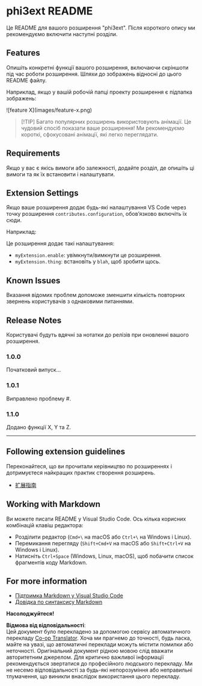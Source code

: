 <!--
CO_OP_TRANSLATOR_METADATA:
{
  "original_hash": "be0b2937160c486180ded27e4f14adeb",
  "translation_date": "2025-07-16T16:57:22+00:00",
  "source_file": "code/07.Lab/01/Apple/phi3ext/README.md",
  "language_code": "uk"
}
-->
# phi3ext README

Це README для вашого розширення "phi3ext". Після короткого опису ми рекомендуємо включити наступні розділи.

## Features

Опишіть конкретні функції вашого розширення, включаючи скріншоти під час роботи розширення. Шляхи до зображень відносні до цього README файлу.

Наприклад, якщо у вашій робочій папці проекту розширення є підпапка зображень:

\!\[feature X\]\(images/feature-x.png\)

> [!TIP] Багато популярних розширень використовують анімації. Це чудовий спосіб показати ваше розширення! Ми рекомендуємо короткі, сфокусовані анімації, які легко переглядати.

## Requirements

Якщо у вас є якісь вимоги або залежності, додайте розділ, де опишіть ці вимоги та як їх встановити і налаштувати.

## Extension Settings

Якщо ваше розширення додає будь-які налаштування VS Code через точку розширення `contributes.configuration`, обов’язково включіть їх сюди.

Наприклад:

Це розширення додає такі налаштування:

* `myExtension.enable`: увімкнути/вимкнути це розширення.
* `myExtension.thing`: встановіть у `blah`, щоб зробити щось.

## Known Issues

Вказання відомих проблем допоможе зменшити кількість повторних звернень користувачів з однаковими питаннями.

## Release Notes

Користувачі будуть вдячні за нотатки до релізів при оновленні вашого розширення.

### 1.0.0

Початковий випуск...

### 1.0.1

Виправлено проблему #.

### 1.1.0

Додано функції X, Y та Z.

---

## Following extension guidelines

Переконайтеся, що ви прочитали керівництво по розширеннях і дотримуєтеся найкращих практик створення розширень.

* [扩展指南](https://code.visualstudio.com/api/references/extension-guidelines?WT.mc_id=aiml-137032-kinfeylo)

## Working with Markdown

Ви можете писати README у Visual Studio Code. Ось кілька корисних комбінацій клавіш редактора:

* Розділити редактор (`Cmd+\` на macOS або `Ctrl+\` на Windows і Linux).
* Перемикання перегляду (`Shift+Cmd+V` на macOS або `Shift+Ctrl+V` на Windows і Linux).
* Натисніть `Ctrl+Space` (Windows, Linux, macOS), щоб побачити список фрагментів коду Markdown.

## For more information

* [Підтримка Markdown у Visual Studio Code](http://code.visualstudio.com/docs/languages/markdown?WT.mc_id=aiml-137032-kinfeylo)
* [Довідка по синтаксису Markdown](https://help.github.com/articles/markdown-basics/)

**Насолоджуйтеся!**

**Відмова від відповідальності**:  
Цей документ було перекладено за допомогою сервісу автоматичного перекладу [Co-op Translator](https://github.com/Azure/co-op-translator). Хоча ми прагнемо до точності, будь ласка, майте на увазі, що автоматичні переклади можуть містити помилки або неточності. Оригінальний документ рідною мовою слід вважати авторитетним джерелом. Для критично важливої інформації рекомендується звертатися до професійного людського перекладу. Ми не несемо відповідальності за будь-які непорозуміння або неправильні тлумачення, що виникли внаслідок використання цього перекладу.